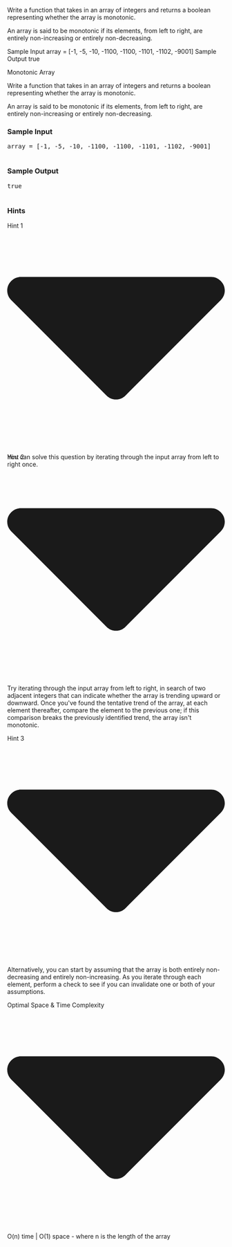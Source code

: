 Write a function that takes in an array of integers and returns a boolean representing whether the array is monotonic.

An array is said to be monotonic if its elements, from left to right, are entirely non-increasing or entirely non-decreasing.

Sample Input
array = [-1, -5, -10, -1100, -1100, -1101, -1102, -9001]
Sample Output
true




Monotonic Array
   
   <p>
         Write a function that takes in an array of integers and returns a boolean
         representing whether the array is monotonic.
      </p>
      <p>
         An array is said to be monotonic if its elements, from left to right, are
         entirely non-increasing or entirely non-decreasing.
      </p>
      <h3>Sample Input</h3>
      <pre><span class="CodeEditor-promptParameter">array</span> = [-1, -5, -10, -1100, -1100, -1101, -1102, -9001]
   </pre>
      <h3>Sample Output</h3>
      <pre>true
   </pre>
   </div>
   <div class="aHEBHnsEqYwHLYwlr4lZg">
      <h3 class="_17HgLmZQsO1vweWcAMvE31">Hints</h3>
      <div class="_1CnYFH5mCs_em2ULQwl3b6">
         <div class="
            _1hH8ZISLvXsf13iPLSlhb
            JTSqCjQ07wP6vIz7vfFcX
            " tabindex="0">
            <div class="
               _2HaDIwDUItYJqs3V-vAas3
               _2KkjqymaoVsNU_QIKbAnp7">
               <span>Hint 1</span>
               <svg xmlns="http://www.w3.org/2000/svg" fill="currentColor" viewBox="0 0 292.362 292.362" class="_3W4BNWAoPumm6HQqjDeZxe ">
                  <path d="M286.935 69.377c-3.614-3.617-7.898-5.424-12.848-5.424H18.274c-4.952 0-9.233 1.807-12.85 5.424C1.807 72.998 0 77.279 0 82.228c0 4.948 1.807 9.229 5.424 12.847l127.907 127.907c3.621 3.617 7.902 5.428 12.85 5.428s9.233-1.811 12.847-5.428L286.935 95.074c3.613-3.617 5.427-7.898 5.427-12.847 0-4.948-1.814-9.229-5.427-12.85z"></path>
               </svg>
            </div>
            <div class="_3qcscihxUSlBT3ywIMap5K" style="transition-duration: 0.6s; height: 0px;">
               <p class="_3nVuYIxRwVvifJRcbJqRO7">You can solve this question by iterating through the input array from left to right once.</p>
            </div>
         </div>
      </div>
      <div class="_1CnYFH5mCs_em2ULQwl3b6">
         <div class="
            _1hH8ZISLvXsf13iPLSlhb
            JTSqCjQ07wP6vIz7vfFcX
            " tabindex="0">
            <div class="
               _2HaDIwDUItYJqs3V-vAas3
               _2KkjqymaoVsNU_QIKbAnp7">
               <span>Hint 2</span>
               <svg xmlns="http://www.w3.org/2000/svg" fill="currentColor" viewBox="0 0 292.362 292.362" class="_3W4BNWAoPumm6HQqjDeZxe ">
                  <path d="M286.935 69.377c-3.614-3.617-7.898-5.424-12.848-5.424H18.274c-4.952 0-9.233 1.807-12.85 5.424C1.807 72.998 0 77.279 0 82.228c0 4.948 1.807 9.229 5.424 12.847l127.907 127.907c3.621 3.617 7.902 5.428 12.85 5.428s9.233-1.811 12.847-5.428L286.935 95.074c3.613-3.617 5.427-7.898 5.427-12.847 0-4.948-1.814-9.229-5.427-12.85z"></path>
               </svg>
            </div>
            <div class="_3qcscihxUSlBT3ywIMap5K">
               <p class="_3nVuYIxRwVvifJRcbJqRO7">Try iterating through the input array from left to right, in search of two adjacent integers that can indicate whether the array is trending upward or downward. Once you've found the tentative trend of the array, at each element thereafter, compare the element to the previous one; if this comparison breaks the previously identified trend, the array isn't monotonic.</p>
            </div>
         </div>
      </div>
      <div class="_1CnYFH5mCs_em2ULQwl3b6">
         <div class="
            _1hH8ZISLvXsf13iPLSlhb
            JTSqCjQ07wP6vIz7vfFcX
            " tabindex="0">
            <div class="
               _2HaDIwDUItYJqs3V-vAas3
               _2KkjqymaoVsNU_QIKbAnp7">
               <span>Hint 3</span>
               <svg xmlns="http://www.w3.org/2000/svg" fill="currentColor" viewBox="0 0 292.362 292.362" class="_3W4BNWAoPumm6HQqjDeZxe ">
                  <path d="M286.935 69.377c-3.614-3.617-7.898-5.424-12.848-5.424H18.274c-4.952 0-9.233 1.807-12.85 5.424C1.807 72.998 0 77.279 0 82.228c0 4.948 1.807 9.229 5.424 12.847l127.907 127.907c3.621 3.617 7.902 5.428 12.85 5.428s9.233-1.811 12.847-5.428L286.935 95.074c3.613-3.617 5.427-7.898 5.427-12.847 0-4.948-1.814-9.229-5.427-12.85z"></path>
               </svg>
            </div>
            <div class="_3qcscihxUSlBT3ywIMap5K">
               <p class="_3nVuYIxRwVvifJRcbJqRO7">Alternatively, you can start by assuming that the array is both entirely non-decreasing and entirely non-increasing. As you iterate through each element, perform a check to see if you can invalidate one or both of your assumptions.</p>
            </div>
         </div>
      </div>
      <div class="_1CnYFH5mCs_em2ULQwl3b6">
         <div class="
            _1hH8ZISLvXsf13iPLSlhb
            JTSqCjQ07wP6vIz7vfFcX
            " tabindex="0">
            <div class="
          team     _2HaDIwDUItYJqs3V-vAas3
               _2KkjqymaoVsNU_QIKbAnp7">
               <span>Optimal Space &amp; Time Complexity</span>
               <svg xmlns="http://www.w3.org/2000/svg" fill="currentColor" viewBox="0 0 292.362 292.362" class="_3W4BNWAoPumm6HQqjDeZxe ">
                  <path d="M286.935 69.377c-3.614-3.617-7.898-5.424-12.848-5.424H18.274c-4.952 0-9.233 1.807-12.85 5.424C1.807 72.998 0 77.279 0 82.228c0 4.948 1.807 9.229 5.424 12.847l127.907 127.907c3.621 3.617 7.902 5.428 12.85 5.428s9.233-1.811 12.847-5.428L286.935 95.074c3.613-3.617 5.427-7.898 5.427-12.847 0-4.948-1.814-9.229-5.427-12.85z"></path>
               </svg>
            </div>
            <div class="_3qcscihxUSlBT3ywIMap5K">
               <p class="_3nVuYIxRwVvifJRcbJqRO7">O(n) time | O(1) space - where n is the length of the array</p>
            </div>
         </div>
      </div>
   </div>
   


